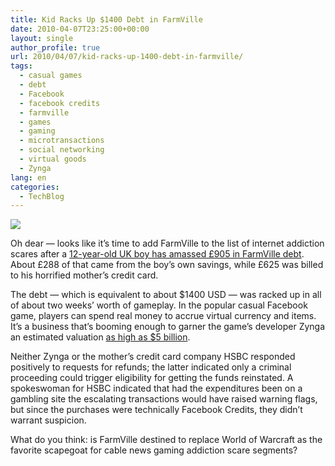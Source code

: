```yaml
---
title: Kid Racks Up $1400 Debt in FarmVille
date: 2010-04-07T23:25:00+00:00
layout: single
author_profile: true
url: 2010/04/07/kid-racks-up-1400-debt-in-farmville/
tags:
  - casual games
  - debt
  - Facebook
  - facebook credits
  - farmville
  - games
  - gaming
  - microtransactions
  - social networking
  - virtual goods
  - Zynga
lang: en
categories: 
  - TechBlog
---
```

[![](http://1.bp.blogspot.com/_vaUVXcmC3OI/S70NUpPjbvI/AAAAAAAAB1A/KexGRVOyY9c/s1600/farmville260.jpg)](http://1.bp.blogspot.com/_vaUVXcmC3OI/S70NUpPjbvI/AAAAAAAAB1A/KexGRVOyY9c/s1600-h/farmville260.jpg)

Oh dear — looks like it’s time to add FarmVille to the list of internet addiction scares after a [12-year-old UK boy has amassed £905 in FarmVille debt](http://www.guardian.co.uk/money/2010/apr/07/farmville-user-debt-facebook). About £288 of that came from the boy’s own savings, while £625 was billed to his horrified mother’s credit card.

The debt — which is equivalent to about $1400 USD — was racked up in all of about two weeks’ worth of gameplay. In the popular casual Facebook game, players can spend real money to accrue virtual currency and items. It’s a business that’s booming enough to garner the game’s developer Zynga an estimated valuation [as high as $5 billion](http://games.venturebeat.com/2010/04/06/could-zynga-really-be-worth-5-billion/).

Neither Zynga or the mother’s credit card company HSBC responded positively to requests for refunds; the latter indicated only a criminal proceeding could trigger eligibility for getting the funds reinstated. A spokeswoman for HSBC indicated that had the expenditures been on a gambling site the escalating transactions would have raised warning flags, but since the purchases were technically Facebook Credits, they didn’t warrant suspicion.

What do you think: is FarmVille destined to replace World of Warcraft as the favorite scapegoat for cable news gaming addiction scare segments?
